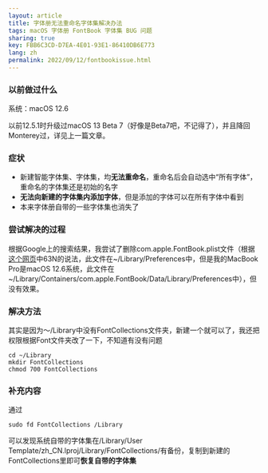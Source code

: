 ```yaml
---
layout: article
title: 字体册无法重命名字体集解决办法
tags: macOS 字体册 FontBook 字体集 BUG 问题
sharing: true
key: FBB6C3CD-D7EA-4E01-93E1-86410DB6E773
lang: zh
permalink: 2022/09/12/fontbookissue.html
---
```


### 以前做过什么

系统：macOS 12.6

以前12.5.1时升级过macOS 13 Beta 7（好像是Beta7吧，不记得了），并且降回Monterey过，详见上一篇文章。

### 症状

- 新建智能字体集、字体集，均**无法重命名**，重命名后会自动选中“所有字体”，重命名的字体集还是初始的名字
- **无法向新建的字体集内添加字体**，但是添加的字体可以在所有字体中看到
- 本来字体册自带的一些字体集也消失了

### 尝试解决的过程

根据Google上的搜索结果，我尝试了删除com.apple.FontBook.plist文件（根据[这个网页](https://discussions.apple.com/thread/7466526)中63N的说法，此文件在~/Library/Preferences中，但是我的MacBook Pro是macOS 12.6系统，此文件在~/Library/Containers/com.apple.FontBook/Data/Library/Preferences中），但没有效果。

### 解决方法

其实是因为～/Library中没有FontCollections文件夹，新建一个就可以了，我还把权限根据Font文件夹改了一下，不知道有没有问题

```shell
cd ~/Library
mkdir FontCollections
chmod 700 FontCollections
```

### 补充内容

通过

```shell
sudo fd FontCollections /Library
```

可以发现系统自带的字体集在/Library/User Template/zh_CN.lproj/Library/FontCollections/有备份，复制到新建的FontCollections里即可**恢复自带的字体集**


